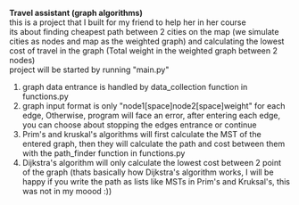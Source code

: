<b>Travel assistant (graph algorithms)</b>
<br>
this is a project that I built for my friend to help her in her course
<br>
its about finding cheapest path between 2 cities on the map (we simulate cities as nodes and map as the weighted graph) and calculating the lowest cost of travel in the graph (Total weight in the weighted graph between 2 nodes)
<br>
project will be started by running "main.py"
1) graph data entrance is handled by data_collection function in functions.py
2) graph input format is only "node1[space]node2[space]weight" for each edge,
Otherwise, program will face an error, after entering each edge, you can choose
about stopping the edges entrance or continue 
2) Prim's and kruskal's algorithms will first calculate the MST of the 
entered graph, then they will calculate the path and cost between them
with the path_finder function in functions.py
3) Dijkstra's algorithm will only calculate the lowest cost between 2 point of the graph (thats basically how Dijkstra's algorithm works, I will be happy if you write the path as lists like MSTs in Prim's and Kruksal's, this was not in my moood :))
